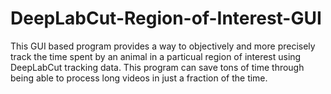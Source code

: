 # DeepLabCut-Region-of-Interest-GUI

This GUI based program provides a way to objectively and more precisely track the time spent by an animal in a particual region of interest using DeepLabCut tracking data. This program can save tons of time through being able to process long videos in just a fraction of the time. 

## 

